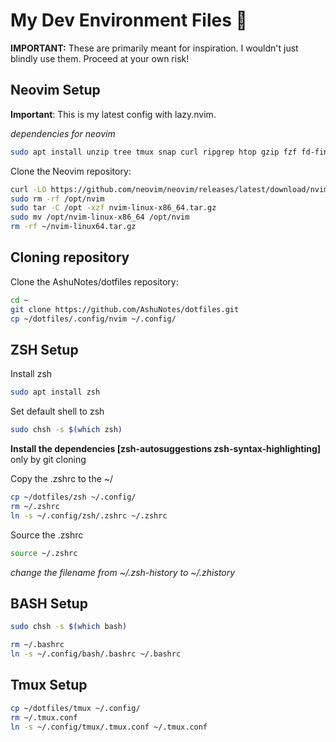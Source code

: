 # My Dev Environment Files 🚀

**IMPORTANT:** These are primarily meant for inspiration. I wouldn't just blindly use them. Proceed at your own risk!

## Neovim Setup

**Important**: This is my latest config with lazy.nvim.

*dependencies for neovim*

```bash
sudo apt install unzip tree tmux snap curl ripgrep htop gzip fzf fd-find build-essential
```

Clone the Neovim repository:

```bash
curl -LO https://github.com/neovim/neovim/releases/latest/download/nvim-linux64.tar.gz
sudo rm -rf /opt/nvim
sudo tar -C /opt -xzf nvim-linux-x86_64.tar.gz
sudo mv /opt/nvim-linux-x86_64 /opt/nvim
rm -rf ~/nvim-linux64.tar.gz
```

## Cloning repository

Clone the AshuNotes/dotfiles repository:

```bash
cd ~
git clone https://github.com/AshuNotes/dotfiles.git
cp ~/dotfiles/.config/nvim ~/.config/
```

## ZSH Setup

Install zsh

```bash
sudo apt install zsh
```

Set default shell to zsh

```bash
sudo chsh -s $(which zsh)
```

**Install the dependencies [zsh-autosuggestions zsh-syntax-highlighting]** only by git cloning 

Copy the .zshrc to the ~/

```bash
cp ~/dotfiles/zsh ~/.config/
rm ~/.zshrc
ln -s ~/.config/zsh/.zshrc ~/.zshrc
```

Source the .zshrc
```bash
source ~/.zshrc
```

*change the filename from ~/.zsh-history to ~/.zhistory*

## BASH Setup

```bash
sudo chsh -s $(which bash)
```

```bash
rm ~/.bashrc
ln -s ~/.config/bash/.bashrc ~/.bashrc
```

##  Tmux Setup

```bash
cp ~/dotfiles/tmux ~/.config/
rm ~/.tmux.conf
ln -s ~/.config/tmux/.tmux.conf ~/.tmux.conf
```
